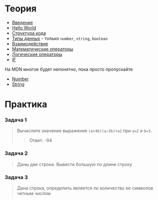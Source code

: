 # Теория
- [Введение](https://learn.javascript.ru/getting-started)
- [Hello World](https://learn.javascript.ru/hello-world)
- [Структура кода](https://learn.javascript.ru/structure)
- [Типы данных](https://learn.javascript.ru/types) - только `number`, `string`, `boolean`
- [Взаимодействие](https://learn.javascript.ru/alert-prompt-confirm)
- [Математические операторы](https://learn.javascript.ru/operators)
- [Логические операторы](https://learn.javascript.ru/comparison)
- [IF](https://learn.javascript.ru/ifelse)

На MDN многое будет непонятно, пока просто пропускайте
- [Number](https://developer.mozilla.org/ru/docs/Web/JavaScript/Reference/Global_Objects/Number)
- [String](https://developer.mozilla.org/ru/docs/Web/JavaScript/Reference/Global_Objects/String)

# Практика

### Задача 1
>Вычислите значение выражения `(a+4b)(a−3b)+a2` при `a=2` и `b=3`. 
>> Ответ:  -94

### Задача 2
>Даны две строки. Вывести большую по длине строку

### Задача 3
> Дана строка, определить является ли количество ее символов четным числом
